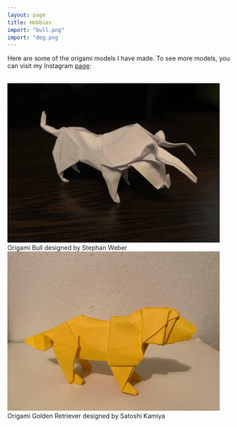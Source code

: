 ```yaml
---
layout: page
title: Hobbies
import: "bull.png"
import: "dog.png
---
```


<p>Here are some of the origami models I have made. To see more models, you can visit my Instagram <a href="https://www.instagram.com/erics_origami/">page</a>:</p>
<br>
<img src="bull.png" width="480" height="360" alt="">
<br>Origami Bull designed by Stephan Weber

<br>
<img src="dog.png" width="480" height="360" alt="">
<br> Origami Golden Retriever designed by Satoshi Kamiya

